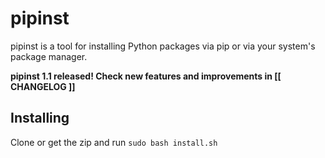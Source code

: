 # pipinst
pipinst is a tool for installing Python packages via pip or via your system's package manager. 

**pipinst 1.1 released! Check new features and improvements in [[ CHANGELOG ]]**

## Installing
Clone or get the zip and run ```sudo bash install.sh```
